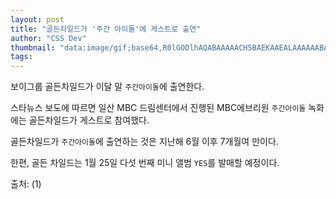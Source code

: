```yaml
---
layout: post
title: "골든차일드가 '주간 아이돌'에 게스트로 출연"
author: "CSS Dev"
thumbnail: "data:image/gif;base64,R0lGODlhAQABAAAAACH5BAEKAAEALAAAAAABAAEAAAICTAEAOw=="
tags: 
---
```



보이그룹 골든차일드가 이달 말 `주간아이돌`에 출연한다.

스타뉴스 보도에 따르면 일산 MBC 드림센터에서 진행된 MBC에브리원 `주간아이돌` 녹화에는 골든차일드가 게스트로 참여했다.

골든차일드가 `주간아이돌`에 출연하는 것은 지난해 6월 이후 7개월여 만이다.

한편, 골든 차일드는 1월 25일 다섯 번째 미니 앨범 `YES`를 발매할 예정이다.

출처: (1)